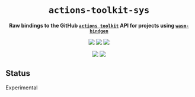 <div align="center">
  <h1><code>actions-toolkit-sys</code></h1>
  <p>
    <strong>Raw bindings to the GitHub <a
        href="https://github.com/actions/toolkit"><code>actions toolkit</code></a>
      API for projects using <a href="https://github.com/rustwasm/wasm-bindgen"><code>wasm-bindgen</code></a></strong>
  </p>
  <p style="margin-bottom: 0.5ex;">
    <a href="https://interfaces-rs.github.io/actions-toolkit-sys/actions_toolkit_sys"><img
        src="https://img.shields.io/badge/docs-latest-blueviolet?logo=Read-the-docs&logoColor=white"
        /></a>
    <a href="https://github.com/interfaces-rs/actions-toolkit-sys/actions"><img
        src="https://github.com/interfaces-rs/actions-toolkit-sys/workflows/ci/badge.svg"
        /></a>
    <a href="https://crates.io/crates/actions-toolkit-sys"><img
        src="https://img.shields.io/librariesio/release/cargo/actions-toolkit-sys.svg?logo=rust"
        /></a>
  </p>
  <p style="margin-bottom: 0.5ex;">
    <a href="https://docs.rs/actions-toolkit-sys"><img
        src="https://docs.rs/actions-toolkit-sys/badge.svg" /></a>
    <a href="https://crates.io/crates/actions-toolkit-sys"><img
        src="https://img.shields.io/crates/v/actions-toolkit-sys.svg?logo=rust"
        /></a>
  </p>
</div>

## Status

Experimental
